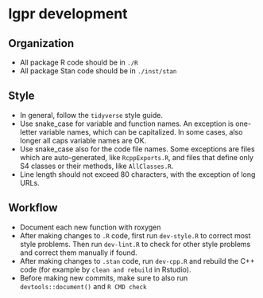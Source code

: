 # lgpr development

## Organization
- All package R code should be in `./R`
- All package Stan code should be in `./inst/stan`

## Style
- In general, follow the `tidyverse` style guide.
- Use snake_case for variable and function names. An exception is one-letter
  variable names, which can be capitalized. In some cases, also longer all caps    variable names are OK.
- Use snake_case also for the code file names. Some exceptions are files which
  are auto-generated, like `RcppExports.R`, and files that define only S4
  classes or their methods, like `AllClasses.R`.
- Line length should not exceed 80 characters, with the exception of long URLs.

## Workflow
- Document each new function with roxygen
- After making changes to `.R` code, first run `dev-style.R` to
  correct most style problems. Then run `dev-lint.R` to check for other
  style problems and correct them manually if found.
- After making changes to `.stan` code, run `dev-cpp.R` and rebuild the C++
  code (for example by `clean and rebuild` in Rstudio).
- Before making new commits, make sure to also run `devtools::document()` and 
  `R CMD check`

